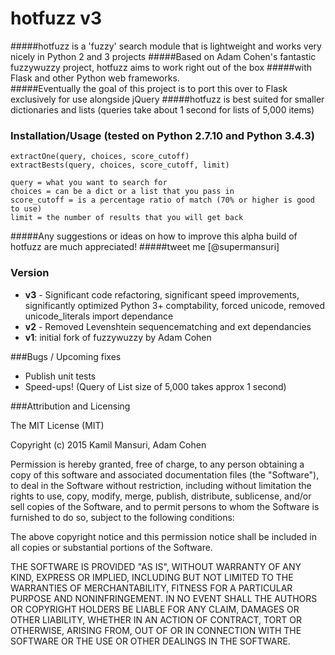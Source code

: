 # hotfuzz v3
#####hotfuzz is a 'fuzzy' search module that is lightweight and works very nicely in Python 2 and 3 projects
#####Based on Adam Cohen's fantastic fuzzywuzzy project, hotfuzz aims to work right out of the box
#####with Flask and other Python web frameworks.
<br>
#####Eventually the goal of this project is to port this over to Flask exclusively for use alongside jQuery
#####hotfuzz is best suited for smaller dictionaries and lists (queries take about 1 second for lists of 5,000 items)
<br>

### Installation/Usage (tested on Python 2.7.10 and Python 3.4.3)
```extractOne(query, choices, score_cutoff)```
<br>
```extractBests(query, choices, score_cutoff, limit)```<br>

    query = what you want to search for
    choices = can be a dict or a list that you pass in
    score_cutoff = is a percentage ratio of match (70% or higher is good to use)
    limit = the number of results that you will get back
#####Any suggestions or ideas on how to improve this alpha build of hotfuzz are much appreciated!
#####tweet me [@supermansuri]
<br>
### Version
-   **v3** - Significant code refactoring, significant speed improvements, 
    significantly optimized Python 3+ comptability, forced unicode,
    removed unicode_literals import dependance
-   **v2** - Removed Levenshtein sequencematching and ext dependancies
-   **v1**: initial fork of fuzzywuzzy by Adam Cohen

###Bugs / Upcoming fixes
-   Publish unit tests
-   Speed-ups! (Query of List size of 5,000 takes approx 1 second)


###Attribution and Licensing

The MIT License (MIT)

Copyright (c) 2015 Kamil Mansuri, Adam Cohen

Permission is hereby granted, free of charge, to any person obtaining a copy
of this software and associated documentation files (the "Software"), to deal
in the Software without restriction, including without limitation the rights
to use, copy, modify, merge, publish, distribute, sublicense, and/or sell
copies of the Software, and to permit persons to whom the Software is
furnished to do so, subject to the following conditions:

The above copyright notice and this permission notice shall be included in
all copies or substantial portions of the Software.

THE SOFTWARE IS PROVIDED "AS IS", WITHOUT WARRANTY OF ANY KIND, EXPRESS OR
IMPLIED, INCLUDING BUT NOT LIMITED TO THE WARRANTIES OF MERCHANTABILITY,
FITNESS FOR A PARTICULAR PURPOSE AND NONINFRINGEMENT. IN NO EVENT SHALL THE
AUTHORS OR COPYRIGHT HOLDERS BE LIABLE FOR ANY CLAIM, DAMAGES OR OTHER
LIABILITY, WHETHER IN AN ACTION OF CONTRACT, TORT OR OTHERWISE, ARISING FROM,
OUT OF OR IN CONNECTION WITH THE SOFTWARE OR THE USE OR OTHER DEALINGS IN
THE SOFTWARE.
